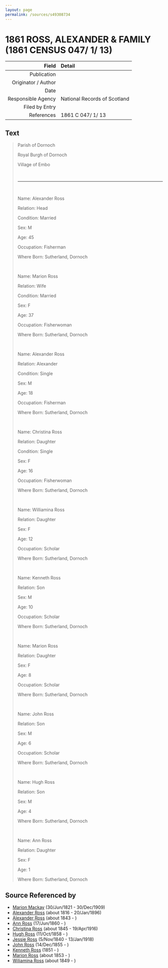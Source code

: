 ```yaml
---
layout: page
permalink: /sources/s49308734
---
```


# 1861 ROSS, ALEXANDER & FAMILY (1861 CENSUS 047/ 1/ 13)

Field | Detail
---:|:---
Publication | 
Originator / Author | 
Date | 
Responsible Agency | National Records of Scotland
Filed by Entry | 
References | 1861 C 047/ 1/ 13

## Text

> Parish of Dornoch
>
> Royal Burgh of Dornoch
>
> Village of Embo
>
> <br/>
>
> ---
>
> <br/>
>
> Name: Alexander Ross
>
> Relation: Head
>
> Condition: Married
>
> Sex: M
>
> Age: 45
>
> Occupation: Fisherman
>
> Where Born: Sutherland, Dornoch
>
> <br/>
>
> Name: Marion Ross
>
> Relation: Wife
>
> Condition: Married
>
> Sex: F
>
> Age: 37
>
> Occupation: Fisherwoman
>
> Where Born: Sutherland, Dornoch
>
> <br/>
>
> Name: Alexander Ross
>
> Relation: Alexander
>
> Condition: Single
>
> Sex: M
>
> Age: 18
>
> Occupation: Fisherman
>
> Where Born: Sutherland, Dornoch
>
> <br/>
>
> Name: Christina Ross
>
> Relation: Daughter
>
> Condition: Single
>
> Sex: F
>
> Age: 16
>
> Occupation: Fisherwoman
>
> Where Born: Sutherland, Dornoch
>
> <br/>
>
> Name: Williamina Ross
>
> Relation: Daughter
>
> Sex: F
>
> Age: 12
>
> Occupation: Scholar
>
> Where Born: Sutherland, Dornoch
>
> <br/>
>
> Name: Kenneth Ross
>
> Relation: Son
>
> Sex: M
>
> Age: 10
>
> Occupation: Scholar
>
> Where Born: Sutherland, Dornoch
>
> <br/>
>
> Name: Marion Ross
>
> Relation: Daughter
>
> Sex: F
>
> Age: 8
>
> Occupation: Scholar
>
> Where Born: Sutherland, Dornoch
>
> <br/>
>
> Name: John Ross
>
> Relation: Son
>
> Sex: M
>
> Age: 6
>
> Occupation: Scholar
>
> Where Born: Sutherland, Dornoch
>
> <br/>
>
> Name: Hugh Ross
>
> Relation: Son
>
> Sex: M
>
> Age: 4
>
> Where Born: Sutherland, Dornoch
>
> <br/>
>
> Name: Ann Ross
>
> Relation: Daughter
>
> Sex: F
>
> Age: 1
>
> Where Born: Sutherland, Dornoch
>

## Source Referenced by

* [Marion Mackay](../people/@78930004@-marion-mackay-b1821-6-30-d1909-12-30.md) (30/Jun/1821 - 30/Dec/1909)
* [Alexander Ross](../people/@81387900@-alexander-ross-b1816-d1896-1-20.md) (about 1816 - 20/Jan/1896)
* [Alexander Ross](../people/@17311533@-alexander-ross-b1843-d.md) (about 1843 - )
* [Ann Ross](../people/@32419757@-ann-ross-b1860-6-17-d.md) (17/Jun/1860 - )
* [Christina Ross](../people/@81183416@-christina-ross-b1845-d1916-4-19.md) (about 1845 - 19/Apr/1916)
* [Hugh Ross](../people/@75672326@-hugh-ross-b1858-10-11-d.md) (11/Oct/1858 - )
* [Jessie Ross](../people/@60546968@-jessie-ross-b1840-11-5-d1918-1-13.md) (5/Nov/1840 - 13/Jan/1918)
* [John Ross](../people/@36837210@-john-ross-b1855-12-14-d.md) (14/Dec/1855 - )
* [Kenneth Ross](../people/@41391600@-kenneth-ross-b1851-d.md) (1851 - )
* [Marion Ross](../people/@39612984@-marion-ross-b1853-d.md) (about 1853 - )
* [Wiliamina Ross](../people/@5241144@-wiliamina-ross-b1849-d.md) (about 1849 - )
